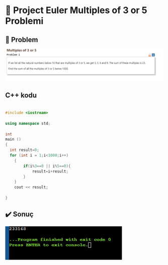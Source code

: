 # 🎀 Project Euler Multiples of 3 or 5 Problemi

## 🤔 Problem

![](https://raw.githubusercontent.com/ArdaSirvan/algorithm-examples/main/Multiplies%20of%203%20or%205/problem.PNG)

## C++ kodu

```c++

#include <iostream>

using namespace std;

int
main ()
{
  int result=0;
  for (int i = 1;i<1000;i++)
    {
        if(i%3==0 || i%5==0){
            result=i+result;
        }
    }
    cout << result;

}

```

## ✔️ Sonuç

![](https://raw.githubusercontent.com/ArdaSirvan/algorithm-examples/main/Multiplies%20of%203%20or%205/output.png)
